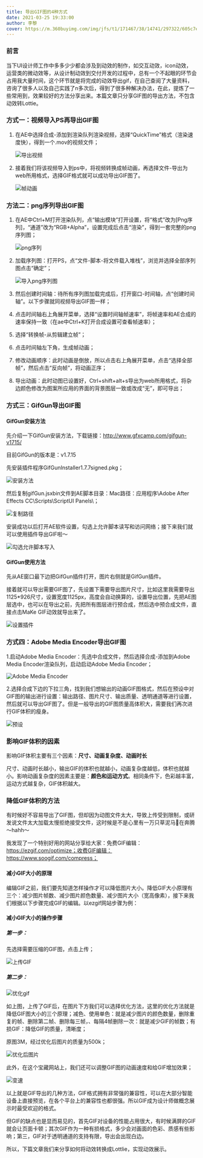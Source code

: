 ```yaml
---
title: 导出GIF图的4种方式
date: 2021-03-25 19:33:00
author: 李黎
cover: https://m.360buyimg.com/img/jfs/t1/171467/38/14741/297322/605c7e67Ea63c37b4/1070442a8ebcf2bb.png
---
```

### 前言

当下UI设计师工作中多多少少都会涉及到动效的制作，如交互动效，icon动效，运营类的微动效等，从设计制动效到交付开发的过程中，总有一个不起眼的环节会占用我大量时间，这个环节就是将完成的动效导出gif，在自己查阅了大量资料，咨询了很多人以及自己实践了n多次后，得到了很多种解决办法，在此，提炼了一些常用到，效果较好的方法分享出来。本篇文章只分享GIF图的导出方法，不包含动效转Lottie。

### 方式一：视频导入PS再导出GIF图

1. 在AE中选择合成-添加到渲染队列渲染视频，选择“QuickTime”格式（渲染速度快），得到一个.mov的视频文件；

   ![导出视频](https://img13.360buyimg.com/imagetools/jfs/t1/170379/23/14658/1619026/605c5268E05630612/4898cb5299553724.png)

2. 接着我们将该视频导入到ps中，将视频转换成帧动画，再选择文件-导出为web所用格式，选择GIF格式就可以成功导出GIF图了。

   ![帧动画](https://img13.360buyimg.com/imagetools/jfs/t1/158695/38/15344/2220493/605c526cE7854235f/d5a8a6ead06d9f9b.png)

### 方法二：png序列导出GIF图

1. 在AE中Ctrl+M打开渲染队列，点“输出模块”打开设置，将“格式”改为[Png序列]，“通道”改为“RGB+Alpha”，设置完成后点击“渲染”，得到一套完整的png序列图；

   ![png序列](https://img10.360buyimg.com/imagetools/jfs/t1/166009/32/14226/890152/605c526fE8773c642/4672808b6ef1adad.png)

2. 加载序列图：打开PS，点“文件-脚本-将文件载入堆栈”，浏览并选择全部序列图点击“确定”；

   ![导入png序列图](https://img10.360buyimg.com/imagetools/jfs/t1/174507/16/364/1113540/605c5269Ead842a66/0af78cb8688c093b.png)

3. 然后创建时间轴：待所有序列图加载完成后，打开窗口-时间轴，点“创建时间轴”。以下步骤就同视频导出GIF图一样；

4. 点击时间轴右上角展开菜单，选择“设置时间轴帧速率”，将帧速率和AE合成的速率保持一致（在ae中Ctrl+K打开合成设置可查看帧速率）；

5. 选择“转换帧-从剪辑建立帧”；

6. 点击时间轴左下角，生成帧动画；

7. 修改动画顺序：此时动画是倒放，所以点击右上角展开菜单，点击“选择全部帧”，然后点击“反向帧”，将动画正序；

8. 导出动画：此时动图已设置好，Ctrl+shift+alt+s导出为web所用格式，将杂边颜色修改为图案所应用的界面的背景图层一致或改成“无”，即可导出；

### 方式三：GifGun导出GIF图

#### GifGun安装方法

先介绍一下GifGun安装方法，下载链接：http://www.gfxcamp.com/gifgun-v1715/

目前GifGun的版本是：v1.7.15

先安装插件程序GifGunInstaller1.7.7signed.pkg；

![安装方法](https://img14.360buyimg.com/imagetools/jfs/t1/163510/37/14413/59081/605c5267E71fed68d/b04c884bb17f05db.png)

然后复制gifGun.jsxbin文件到AE脚本目录：Mac路径：应用程序\Adobe After Effects CC\Scripts\ScriptUI Panels\；

![复制路径](https://img10.360buyimg.com/imagetools/jfs/t1/163261/29/14604/994451/605c5269E3f39cc98/da2b8c42f096680c.png)

安装成功以后打开AE软件设置，勾选上允许脚本读写和访问网络；接下来我们就可以使用插件导出GIF啦～

![勾选允许脚本写入](https://img14.360buyimg.com/imagetools/jfs/t1/162719/15/14710/567003/605c526aE02083989/e700d5189a6d2130.png)

#### GifGun使用方法

先从AE窗口最下边把GifGun插件打开，图片右侧就是GifGun插件。

接着就可以导出需要GIF图了，先设置下需要导出图片尺寸，比如这里我需要导出1125*926尺寸，设置宽度1125px，高度会自动换算的，设置导出位置，先把AE图层选中，也可以在导出之前，先把所有图层进行预合成，然后选中预合成文件，直接点击MaKe GIF动效就导出来了。

![设置插件](https://img14.360buyimg.com/imagetools/jfs/t1/159615/15/14718/454946/605c526aE310d637d/0a9967b647ceaf08.png)

### 方式四：Adobe Media Encoder导出GIF图

1.启动Adobe Media Encoder：先选中合成文件，然后选择合成-添加到Adobe Media Encoder渲染队列，启动启动Adobe Media Encoder；

![Adobe Media Encoder](https://img12.360buyimg.com/imagetools/jfs/t1/162087/32/14797/1739901/605c526dE5fbe7529/11a733bd25b1e1c8.png)

2.选择合成下边的下拉三角，找到我们想输出的动画GIF图格式，然后在预设中对GIF图的输出进行设置：输出路径、图片尺寸、输出质量、透明通道等进行设置，然后就可以导出GIF图了。但是一般导出的GIF图质量高体积大，需要我们再次进行GIF体积的瘦身。

![预设](https://img10.360buyimg.com/imagetools/jfs/t1/173571/25/352/1187978/605c526bE48f3bc20/7bc2a868b6c9056d.png)

### 影响GIF体积的因素

影响GIF体积主要有三个因素：**尺寸、动画复杂度、动画时长**

尺寸、动画时长越小，输出GIF的体积也就越小，动画复杂度越低，体积也就越小。影响动画复杂度的因素主要是：**颜色和运动方式**。相同条件下，色彩越丰富，运动方式越复杂，GIF体积越大。

### 降低GIF体积的方法

有时候好不容易导出了GIF图，但却因为动图文件太大，导致上传受到限制，或研发说文件太大加载太慢拒绝接受文件，这时候是不是心里有一万只草泥马🦙在奔腾～hahh～

我发现了一个特别好用的网站分享给大家：免费GIF编辑：https://ezgif.com/optimize；收费GIF编辑：https://www.soogif.com/compress；

#### 减小GIF大小的原理

编辑GIF之前，我们要先知道怎样操作才可以降低图片大小。降低GIF大小原理有三个：减少图片帧数、减少图片颜色数量、减少图片大小（宽高像素），接下来我们根据以下步骤完成GIF的编辑。以ezgif网站步骤为例：

#### 减小GIF大小的操作步骤

##### 第一步：

先选择需要压缩的GIF图，点击上传；

![上传GIF](https://img13.360buyimg.com/imagetools/jfs/t1/156989/35/18066/71279/605c526aE06990430/4ad51f75b92d096b.png)

##### 第二步：

![优化gif](https://img14.360buyimg.com/imagetools/jfs/t1/155918/13/17959/753855/605c526bE4dc68d64/432b7081ec905be1.png)

如上图，上传了GIF后，在图片下方我们可以选择优化方法，这里的优化方法就是降低GIF图大小的三个原理；减色、使用单色：就是减少图片的颜色数量，删除重复的帧、删除第二帧、删除每三帧，、每隔4帧删除一次：就是减少GIF的帧数；有损GIF：降低GIF的质量，清晰度；

原图3M，经过优化后图片的质量为500k；

![优化后图片](https://img13.360buyimg.com/imagetools/jfs/t1/171737/21/343/510522/605c526aE4b05879d/65c60449899b9100.gif)

此外，在这个宝藏网站上，我们还可以调整GIF图的动画速度和给GIF增加效果；

![变速](https://img10.360buyimg.com/imagetools/jfs/t1/158383/36/15444/243419/605c5267Ead1122c5/c2d0cf6ef165a8cb.png)

以上就是GIF导出的几种方法，GIF格式拥有非常强的兼容性，可以在大部分智能设备上直接预览，在各个平台上的兼容性也都很强。所以GIF成为设计师做概念展示时最受欢迎的格式。

但GIF的缺点也是显而易见的，首先GIF对设备的性能占用很大，有时候满屏的GIF就会让页面卡顿；其次GIF作为一种有损格式，多少会对画面的色彩、质感有些影响；第三，GIF对于透明通道的支持有限，导出会出现白边。 

所以，下篇文章我们来分享如何将动效转换成Lottlie，实现动效展示。